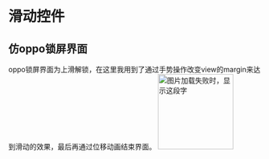 # 滑动控件


仿oppo锁屏界面
---
oppo锁屏界面为上滑解锁，在这里我用到了通过手势操作改变view的margin来达到滑动的效果，最后再通过位移动画结束界面。
<img src="https://github.com/skymarginal/SlideLayout/blob/master/image/oppo.gif" width="150" height="150" alt="图片加载失败时，显示这段字"/>




